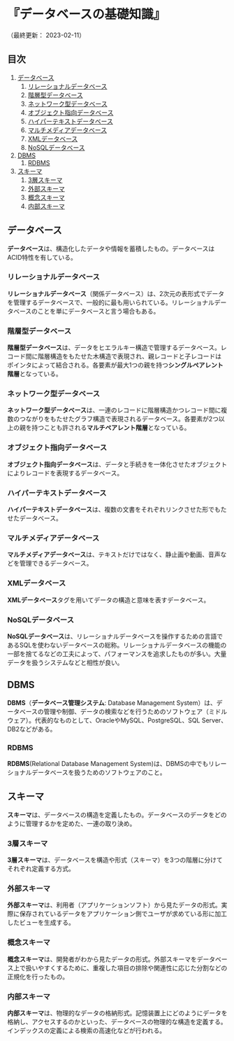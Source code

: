 # 『データベースの基礎知識』

（最終更新： 2023-02-11）


## 目次

1. [データベース](#データベース)
	1. [リレーショナルデータベース](#リレーショナルデータベース)
	1. [階層型データベース](#階層型データベース)
	1. [ネットワーク型データベース](#ネットワーク型データベース)
	1. [オブジェクト指向データベース](#オブジェクト指向データベース)
	1. [ハイパーテキストデータベース](#ハイパーテキストデータベース)
	1. [マルチメディアデータベース](#マルチメディアデータベース)
	1. [XMLデータベース](#xmlデータベース)
	1. [NoSQLデータベース](#NoSQLデータベース)
1. [DBMS](#dbms)
	1. [RDBMS](#rdbms)
1. [スキーマ](#スキーマ)
	1. [3層スキーマ](#3層スキーマ)
	1. [外部スキーマ](#外部スキーマ)
	1. [概念スキーマ](#概念スキーマ)
	1. [内部スキーマ](#内部スキーマ)


## データベース

**データベース**は、構造化したデータや情報を蓄積したもの。データベースはACID特性を有している。

### リレーショナルデータベース

**リレーショナルデータベース**（関係データベース）は、2次元の表形式でデータを管理するデータベースで、一般的に最も用いられている。リレーショナルデータベースのことを単にデータベースと言う場合もある。

### 階層型データベース

**階層型データベース**は、データをヒエラルキー構造で管理するデータベース。レコード間に階層構造をもたせた木構造で表現され、親レコードと子レコードはポインタによって結合される。各要素が最大1つの親を持つ**シングルペアレント階層**となっている。

### ネットワーク型データベース

**ネットワーク型データベース**は、一連のレコードに階層構造かつレコード間に複数のつながりをもたせたグラフ構造で表現されるデータベース。各要素が2つ以上の親を持つことも許される**マルチペアレント階層**となっている。

### オブジェクト指向データベース

**オブジェクト指向データベース**は、データと手続きを一体化させたオブジェクトによりレコードを表現するデータベース。

### ハイパーテキストデータベース

**ハイパーテキストデータベース**は、複数の文書をそれぞれリンクさせた形でもたせたデータベース。

### マルチメディアデータベース

**マルチメディアデータベース**は、テキストだけではなく、静止画や動画、音声などを管理できるデータベース。

### XMLデータベース

**XMLデータベース**タグを用いてデータの構造と意味を表すデータベース。

### NoSQLデータベース

**NoSQLデータベース**は、リレーショナルデータベースを操作するための言語であるSQLを使わないデータベースの総称。リレーショナルデータベースの機能の一部を捨てるなどの工夫によって、パフォーマンスを追求したものが多い。大量データを扱うシステムなどと相性が良い。


## DBMS

**DBMS**（**データベース管理システム**: Database Management System）は、データベースの管理や制御、データの検索などを行うためのソフトウェア（ミドルウェア）。代表的なものとして、OracleやMySQL、PostgreSQL、SQL Server、DB2などがある。

### RDBMS

**RDBMS**(Relational Database Management System)は、DBMSの中でもリレーショナルデータベースを扱うためのソフトウェアのこと。


## スキーマ

**スキーマ**は、データベースの構造を定義したもの。データベースのデータをどのように管理するかを定めた、一連の取り決め。

### 3層スキーマ

**3層スキーマ**は、データベースを構造や形式（スキーマ）を3つの階層に分けてそれぞれ定義する方式。

### 外部スキーマ

**外部スキーマ**は、利用者（アプリケーションソフト）から見たデータの形式。実際に保存されているデータをアプリケーション側でユーザが求めている形に加工したビューを生成する。

### 概念スキーマ

**概念スキーマ**は、開発者がわから見たデータの形式。外部スキーマをデータベース上で扱いやすくするために、重複した項目の排除や関連性に応じた分割などの正規化を行ったもの。

### 内部スキーマ

**内部スキーマ**は、物理的なデータの格納形式。記憶装置上にどのようにデータを格納し、アクセスするのかといった、データベースの物理的な構造を定義する。インデックスの定義による検索の高速化などが行われる。
